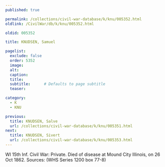 ```yaml
---
published: true

permalink: /collections/civil-war-database/k/knu/005352.html
oldlink: /CivilWar/db/k/knu/005352.html

oldid: 005352

title: KNUDSEN, Samuel

pagelist:
  exclude: false
  order: 5352
  image: 
  alt:
  caption:
  title:
  subtitle:      # Defaults to page subtitle
  teaser:

category: 
  - K 
  - KNU

previous:
  title: KNUDSEN, Salve
  url: /collections/civil-war-database/k/knu/005351.html  
next:
  title: KNUDSEN, Sivert
  url: /collections/civil-war-database/k/knu/005353.html   
---
```

WI 15th Inf. Civil War: Private. Died of disease at Mound City Illinois, on 26 Oct 1862. Sources: (WHS Series 1200 box 77-8)